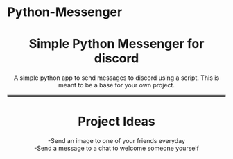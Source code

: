# Python-Messenger


<h1 align='center'> Simple Python Messenger for discord</h1>

<p align='center'> A simple python app to send messages to discord using a script. This is meant to be a base for your own project. </a> <br>
<hr style="border:2px solid gray">

<h1 align='center'> Project Ideas </h1>
<p align='center'> -Send an image to one of your friends everyday <br> -Send a message to a chat to welcome someone yourself <br> </p>
